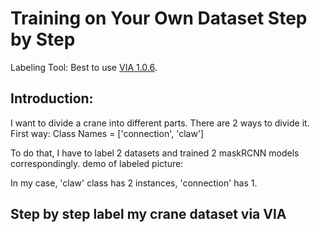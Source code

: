 # Training on Your Own Dataset Step by Step
Labeling Tool: Best to use [VIA 1.0.6](http://www.robots.ox.ac.uk/~vgg/software/via/via-1.0.6.html).
## Introduction: 
I want to divide a crane into different parts. There are 2 ways to divide it.
First way:
Class Names = ['connection', 'claw']


To do that, I have to label 2 datasets and trained 2 maskRCNN models correspondingly.
demo of labeled picture:

In my case, 'claw' class has 2 instances, 'connection' has 1.
## Step by step label my crane dataset via VIA


